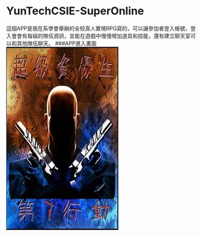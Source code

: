 # YunTechCSIE-SuperOnline
這個APP是我在系學會舉辦的全校真人實境RPG寫的，可以讓參加者登入帳號，登入會會有每組的隊伍資訊，並能在遊戲中慢慢增加道具和技能，還有建立聊天室可以和其他隊伍聊天。
###APP進入畫面
<img src="readme_img/pic1.jpg">

